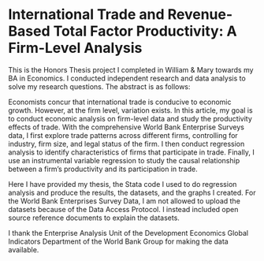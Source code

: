 # International Trade and Revenue-Based Total Factor Productivity: A Firm-Level Analysis

This is the Honors Thesis project I completed in William & Mary towards my BA in Economics. I conducted independent research and data analysis to solve my research questions. The abstract is as follows:

Economists concur that international trade is conducive to economic growth. However, at the firm level, variation exists. In this article, my goal is to conduct economic analysis on firm-level data and study the productivity effects of trade. With the comprehensive World Bank Enterprise Surveys data, I first explore trade patterns across different firms, controlling for industry, firm size, and legal status of the firm. I then conduct regression analysis to identify characteristics of firms that participate in trade. Finally, I use an instrumental variable regression to study the causal relationship between a firm’s productivity and its participation in trade.

Here I have provided my thesis, the Stata code I used to do regression analysis and produce the results, the datasets, and the graphs I created. For the World Bank Enterprises Survey Data, I am not allowed to upload the datasets because of the Data Access Protocol. I instead included open source reference documents to explain the datasets.

I thank the Enterprise Analysis Unit of the Development Economics Global Indicators Department of the World Bank Group for making the data available.
